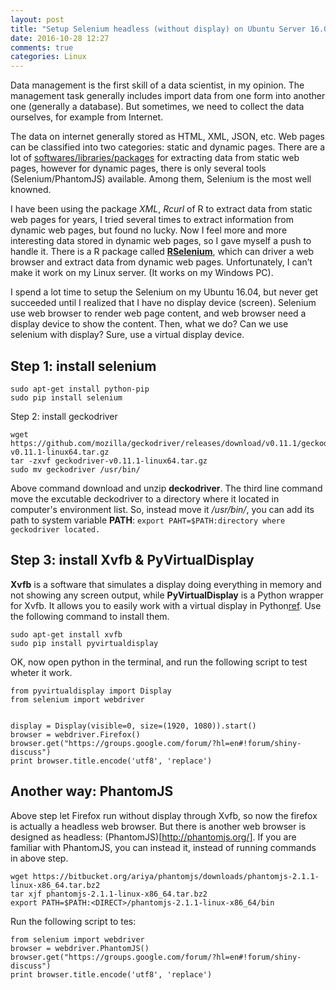 ```yaml
---
layout: post
title: "Setup Selenium headless (without display) on Ubuntu Server 16.04"
date: 2016-10-28 12:27
comments: true
categories: Linux
---
```



Data management is the first skill of a data scientist, in my opinion. The management task generally includes import data from one form into another one (generally a database). But sometimes, we need to collect the data ourselves, for example from Internet. 

The data on internet generally stored as HTML, XML, JSON, etc. Web pages can be classified into two categories: static and dynamic pages. There are a lot of [softwares/libraries/packages](http://www.octoparse.com/blog/top-30-free-web-scraping-software/) for extracting data from static web pages, however for dynamic pages, there is only several tools (Selenium/PhantomJS) available. Among them, Selenium is the most well knowned. 

I have been using the package *XML*, *Rcurl* of R to extract data from static web pages for years, I tried several times to extract information from dynamic web pages, but found no lucky. Now I feel more and more interesting data stored in dynamic web pages, so I gave myself a push to handle it. There is a R package called [**RSelenium**](https://github.com/ropensci/RSelenium), which can driver a web browser and extract data from dynamic web pages. Unfortunately, I can’t make it work on my Linux server. (It works on my Windows PC). 

I spend a lot time to setup the Selenium on my Ubuntu 16.04, but never get succeeded until I realized that I have no display device (screen). Selenium use web browser to render web page content, and web browser need a display device to show the content. Then, what we do? Can we use selenium with display? Sure, use a virtual display device.



## Step 1: install selenium

~~~~
sudo apt-get install python-pip
sudo pip install selenium
~~~~



Step 2: install geckodriver

~~~~
wget https://github.com/mozilla/geckodriver/releases/download/v0.11.1/geckodriver-v0.11.1-linux64.tar.gz
tar -zxvf geckodriver-v0.11.1-linux64.tar.gz
sudo mv geckodriver /usr/bin/

~~~~

Above command download and unzip **deckodriver**. The third line command move the excutable deckodriver to a directory where it located in computer's environment list. So, instead move it */usr/bin/*, you can add its path to system variable **PATH**: <code>export PAHT=$PATH:directory where geckodriver located.
</code>



## Step 3: install Xvfb & PyVirtualDisplay

**Xvfb** is a software that simulates a display doing everything in memory and not showing any screen output, while **PyVirtualDisplay** is a Python wrapper for Xvfb. It allows you to easily work with a virtual display in Python[ref](http://scraping.pro/use-headless-firefox-scraping-linux/). Use the following command to install them. 


~~~~
sudo apt-get install xvfb
sudo pip install pyvirtualdisplay
~~~~


OK, now open python in the terminal, and run the following script to test wheter it work.

~~~~
from pyvirtualdisplay import Display
from selenium import webdriver


display = Display(visible=0, size=(1920, 1080)).start()
browser = webdriver.Firefox()
browser.get("https://groups.google.com/forum/?hl=en#!forum/shiny-discuss")
print browser.title.encode('utf8', 'replace')

~~~~



## Another way: PhantomJS

Above step let Firefox run without display through Xvfb, so now the firefox is actually a headless web browser. But there is another web browser is designed as headless: (PhantomJS)[http://phantomjs.org/]. If you are familiar with PhantomJS, you can instead it, instead of running commands in above step.


~~~~
wget https://bitbucket.org/ariya/phantomjs/downloads/phantomjs-2.1.1-linux-x86_64.tar.bz2
tar xjf phantomjs-2.1.1-linux-x86_64.tar.bz2
export PATH=$PATH:<DIRECT>/phantomjs-2.1.1-linux-x86_64/bin
~~~~

Run the following script to tes:

~~~~
from selenium import webdriver
browser = webdriver.PhantomJS()
browser.get("https://groups.google.com/forum/?hl=en#!forum/shiny-discuss")
print browser.title.encode('utf8', 'replace')

~~~~



